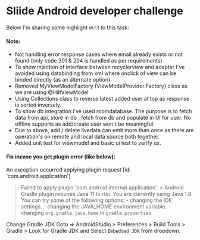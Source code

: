 # Sliide Android developer challenge 

Below I'm sharing some highlight w.r.t to this task:

####  Note:
- Not handling error response cases where email already exists or not found (only code 201 & 204 is handled as per requirements)
- To show injection of interface between recyclerview and adapter I've avoided using databinding from xml where onclick of view can be binded directly (as an alternate option).
- Removed MyViewModelFactory (ViewModelProvider.Factory) class as we are using @HiltViewModel
- Using Collections class to reverse latest added user at top as response is sorted inversely.
- To show db integration i've used roomdatabase. The purpose is to fetch data from api, store in db , fetch from db and populate in UI for user. No offline supports as add/create user won't be meaningful.
- Due to above, add / delete livedata can emit more than once as there are operation's on remote and local data source both together.
- Added unit test for viewmodel and basic ui test to verify ux.

#### Fix incase you get plugin error (like below):

 An exception occurred applying plugin request [id: 'com.android.application']
 > Failed to apply plugin 'com.android.internal.application'.
    > Android Gradle plugin requires Java 11 to run. You are currently using Java 1.8.
      You can try some of the following options:
        - changing the IDE settings.
        - changing the JAVA_HOME environment variable.
        - changing `org.gradle.java.home` in `gradle.properties`.

 Change Gradle JDK
 Goto => AndroidStudio > Preferences > Build Tools > Gradle >  Look for Gradle JDK and Select `Embedded JDK` from dropdown.